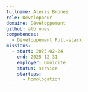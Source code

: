 ```yaml
---
fullname: Alexis Brones
role: Développeur
domaine: Développement
github: albrones
competences:
  - Développement Full-stack
missions:
  - start: 2025-02-24
    end: 2025-12-31
    employer: Omnicité
    status: service
    startups:
      - homologation
---
```

